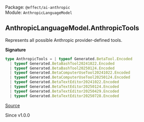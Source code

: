 Package: `@effect/ai-anthropic`<br />
Module: `AnthropicLanguageModel`<br />

## AnthropicLanguageModel.AnthropicTools

Represents all possible Anthropic provider-defined tools.

**Signature**

```ts
type AnthropicTools = | typeof Generated.BetaTool.Encoded
  | typeof Generated.BetaBashTool20241022.Encoded
  | typeof Generated.BetaBashTool20250124.Encoded
  | typeof Generated.BetaComputerUseTool20241022.Encoded
  | typeof Generated.BetaComputerUseTool20250124.Encoded
  | typeof Generated.BetaTextEditor20241022.Encoded
  | typeof Generated.BetaTextEditor20250124.Encoded
  | typeof Generated.BetaTextEditor20250429.Encoded
  | typeof Generated.BetaTextEditor20250728.Encoded
```

[Source](https://github.com/Effect-TS/effect/tree/main/packages/ai/anthropic/src/AnthropicLanguageModel.ts#L1325)

Since v1.0.0